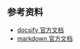 ## 参考资料 <!-- {docsify-ignore} -->

- [docsify 官方文档](https://docsify.js.org/#/zh-cn/quickstart)
- [markdown 官方文档](https://markdown.com.cn/)